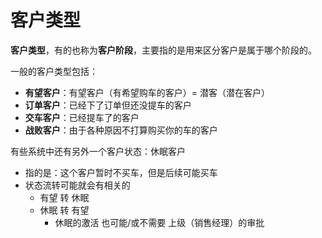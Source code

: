 # 客户类型

**客户类型**，有的也称为**客户阶段**，主要指的是用来区分客户是属于哪个阶段的。

一般的客户类型包括：

* **有望客户**：有望客户（有希望购车的客户）= 潜客（潜在客户）
* **订单客户**：已经下了订单但还没提车的客户
* **交车客户**：已经提车了的客户
* **战败客户**：由于各种原因不打算购买你的车的客户

有些系统中还有另外一个客户状态：休眠客户

* 指的是：这个客户暂时不买车，但是后续可能买车
* 状态流转可能就会有相关的
  * 有望 转 休眠
  * 休眠 转 有望
    * 休眠的激活 也可能/或不需要 上级（销售经理）的审批